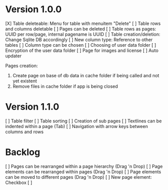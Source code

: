 Version 1.0.0
=====================================================================
[X] Table deleteable: Menu for table with menuitem "Delete"
[ ] Table rows and columns deletable
[ ] Pages can be deleted
[ ] Table rows as pages: UUID per row/page, internal pagename is UUID
[ ] Table creation/deletion: Change Sqlite DB accordingly
[ ] New column type: Reference to other tables
[ ] Column type can be chosen
[ ] Choosing of user data folder
[ ] Encryption of the user data folder
[ ] Page for images and license
[ ] Auto updater

Pages creation:
1) Create page on base of db data in cache folder if being called and not yet existent
2) Remove files in cache folder if app is being closed

Version 1.1.0
=====================================================================
[ ] Table filter
[ ] Table sorting
[ ] Creation of sub pages
[ ] Textlines can be indented within a page (Tab)
[ ] Navigation with arrow keys between columns and rows

Backlog
=====================================================================
[ ] Pages can be rearranged within a page hierarchy (Drag 'n Drop)
[ ] Page elements can be rearranged within pages (Drag 'n Drop)
[ ] Page elements can be moved to different pages (Drag 'n Drop)
[ ] New page element: Checkbox
[ ] 